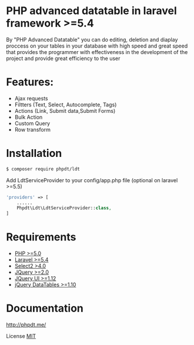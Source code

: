 # PHP advanced datatable in laravel framework >=5.4

By "PHP Advanced Datatable" you can do editing, deletion and diaplay proccess on your tables in your database with high speed and great speed that provides the programmer with effectiveness in the development of the project and provide great efficiency to the user


# Features:

  - Ajax requests
  - Filtters (Text, Select, Autocomplete, Tags)
  - Actions (Link, Submit data,Submit Forms)
  - Bulk Action
  - Custom Query
  - Row transform

# Installation 
```sh
$ composer require phpdt/ldt
```
 Add LdtServiceProvider to your config/app.php file (optional on laravel >=5.5)

```php
'providers' => [
	......
    Phpdt\Ldt\LdtServiceProvider::class,
]
```

# Requirements
- [PHP >=5.0](http://php.net/)
- [Laravel >=5.4](https://github.com/laravel/framework)
- [Select2 >4.0](https://select2.org/)
- [JQuery >=2.0](https://code.jquery.com/)
- [JQuery UI >=1.12](https://code.jquery.com/)
- [jQuery DataTables >=1.10](http://datatables.net/)

# Documentation


http://phpdt.me/


License
[MIT](https://choosealicense.com/licenses/mit/)

